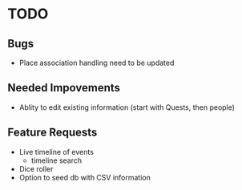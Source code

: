 # TODO #

## Bugs ##
- Place association handling need to be updated


## Needed Impovements ##
- Ablity to edit existing information (start with Quests, then people)

## Feature Requests ##
- Live timeline of events
    - timeline search
- Dice roller
- Option to seed db with CSV information


